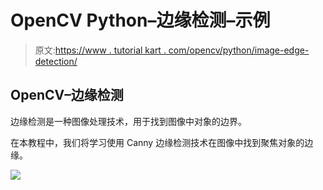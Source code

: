 # OpenCV Python–边缘检测–示例

> 原文:[https://www . tutorial kart . com/opencv/python/image-edge-detection/](https://www.tutorialkart.com/opencv/python/image-edge-detection/)

## OpenCV–边缘检测

边缘检测是一种图像处理技术，用于找到图像中对象的边界。

在本教程中，我们将学习使用 Canny 边缘检测技术在图像中找到聚焦对象的边缘。

[![](../Images/925da31b32d6bc3827932f6c8afb11bb.png)](https://www.tutorialkart.com/)